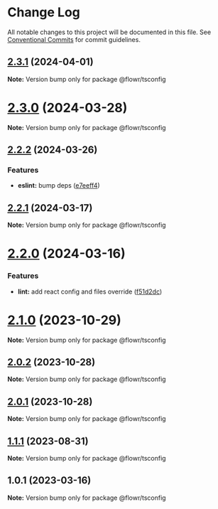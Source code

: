 # Change Log

All notable changes to this project will be documented in this file.
See [Conventional Commits](https://conventionalcommits.org) for commit guidelines.

## [2.3.1](https://github.com/pulseflow/petal/compare/v2.3.0...v2.3.1) (2024-04-01)

**Note:** Version bump only for package @flowr/tsconfig





# [2.3.0](https://github.com/pulseflow/petal/compare/v2.2.2...v2.3.0) (2024-03-28)

**Note:** Version bump only for package @flowr/tsconfig





## [2.2.2](https://github.com/pulseflow/petal/compare/v2.2.1...v2.2.2) (2024-03-26)


### Features

* **eslint:** bump deps ([e7eeff4](https://github.com/pulseflow/petal/commit/e7eeff411d165b75db885902ab6f0a878b61d00c))





## [2.2.1](https://github.com/pulseflow/petal/compare/v2.2.0...v2.2.1) (2024-03-17)

**Note:** Version bump only for package @flowr/tsconfig





# [2.2.0](https://github.com/pulseflow/petal/compare/v2.1.0...v2.2.0) (2024-03-16)


### Features

* **lint:** add react config and files override ([f51d2dc](https://github.com/pulseflow/petal/commit/f51d2dcea48e2e2369e6e9bd4162ee5f0fa6341b))





# [2.1.0](https://github.com/pulseflow/petal/compare/v2.0.2...v2.1.0) (2023-10-29)

**Note:** Version bump only for package @flowr/tsconfig

## [2.0.2](https://github.com/pulseflow/petal/compare/v2.0.1...v2.0.2) (2023-10-28)

**Note:** Version bump only for package @flowr/tsconfig

## [2.0.1](https://github.com/pulseflow/petal/compare/v2.0.0...v2.0.1) (2023-10-28)

**Note:** Version bump only for package @flowr/tsconfig

## [1.1.1](https://github.com/pulseflow/petal/compare/v1.0.1...v1.1.1) (2023-08-31)

**Note:** Version bump only for package @flowr/tsconfig

## 1.0.1 (2023-03-16)

**Note:** Version bump only for package @flowr/tsconfig
